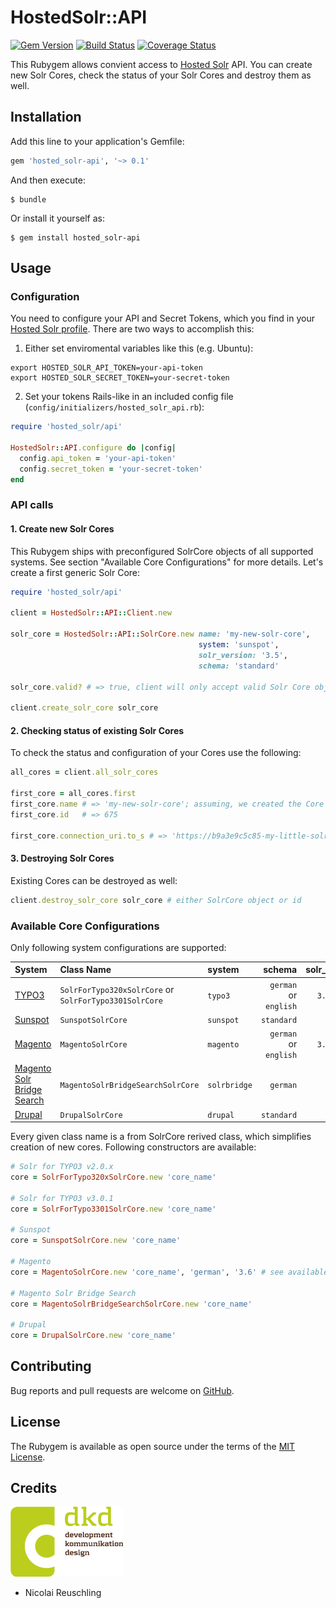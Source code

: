 # HostedSolr::API

[![Gem Version](https://badge.fury.io/rb/hosted_solr-api.svg)](http://badge.fury.io/rb/hosted_solr-api) [![Build Status](https://travis-ci.org/dkd/hosted_solr-api.svg?branch=master)](https://travis-ci.org/dkd/hosted_solr-api) [![Coverage Status](https://coveralls.io/repos/dkd/hosted_solr-api/badge.svg?branch=master&service=github)](https://coveralls.io/github/dkd/hosted_solr-api?branch=master)


This Rubygem allows convient access to [Hosted Solr](https://www.hosted-solr.com/) API. You can create new Solr Cores, check the status of your Solr Cores and destroy them as well.


## Installation

Add this line to your application's Gemfile:

```Ruby
gem 'hosted_solr-api', '~> 0.1'
```

And then execute:

```Shell
$ bundle
```

Or install it yourself as:

```Shell
$ gem install hosted_solr-api
```


## Usage

### Configuration

You need to configure your API and Secret Tokens, which you find in your [Hosted Solr profile](https://www.hosted-solr.com/account/api_credentials). There are two ways to accomplish this:

1. Either set enviromental variables like this (e.g. Ubuntu):

```Shell
export HOSTED_SOLR_API_TOKEN=your-api-token
export HOSTED_SOLR_SECRET_TOKEN=your-secret-token
```

2. Set your tokens Rails-like in an included config file (`config/initializers/hosted_solr_api.rb`):

```Ruby
require 'hosted_solr/api'

HostedSolr::API.configure do |config|
  config.api_token = 'your-api-token'
  config.secret_token = 'your-secret-token'
end
```


### API calls

#### 1. Create new Solr Cores

This Rubygem ships with preconfigured SolrCore objects of all supported systems. See section "Available Core Configurations" for more details. Let's create a first generic Solr Core:

```Ruby
require 'hosted_solr/api'

client = HostedSolr::API::Client.new

solr_core = HostedSolr::API::SolrCore.new name: 'my-new-solr-core',
                                          system: 'sunspot',
                                          solr_version: '3.5',
                                          schema: 'standard'

solr_core.valid? # => true, client will only accept valid Solr Core objects

client.create_solr_core solr_core
```

#### 2. Checking status of existing Solr Cores

To check the status and configuration of your Cores use the following:

```Ruby
all_cores = client.all_solr_cores

first_core = all_cores.first
first_core.name # => 'my-new-solr-core'; assuming, we created the Core above
first_core.id   # => 675

first_core.connection_uri.to_s # => 'https://b9a3e9c5c85-my-little-solr-index:ec397fb47bf@97a04a.hosted-solr.com/b9a3e9c5c85-my-new-solr-core/core'
```

#### 3. Destroying Solr Cores

Existing Cores can be destroyed as well:

```Ruby
client.destroy_solr_core solr_core # either SolrCore object or id
```

### Available Core Configurations

Only following system configurations are supported:

|System|Class Name|system|schema|solr_version|
|:---|:---|:---|---:|---:|
|[TYPO3](https://typo3.org/extensions/repository/view/solr/)|`SolrForTypo320xSolrCore` or `SolrForTypo3301SolrCore`|`typo3`|`german` or `english`|`3.6` or `4.8`|
|[Sunspot](https://sunspot.github.io/)|`SunspotSolrCore`|`sunspot`|`standard`|`3.5`|
|[Magento](http://magento.com/)|`MagentoSolrCore`|`magento`|`german` or `english`|`3.6` or `4.8`|
|[Magento Solr Bridge Search](http://www.magentocommerce.com/magento-connect/solr-bridge-search.html)|`MagentoSolrBridgeSearchSolrCore`|`solrbridge`|`german`|`4.9`|
|[Drupal](https://www.drupal.org/)|`DrupalSolrCore`|`drupal`|`standard`|`4.8`|

Every given class name is a from SolrCore rerived class, which simplifies creation of new cores. Following constructors are available:

```ruby
# Solr for TYPO3 v2.0.x
core = SolrForTypo320xSolrCore.new 'core_name'

# Solr for TYPO3 v3.0.1
core = SolrForTypo3301SolrCore.new 'core_name'

# Sunspot
core = SunspotSolrCore.new 'core_name'

# Magento
core = MagentoSolrCore.new 'core_name', 'german', '3.6' # see available options above

# Magento Solr Bridge Search
core = MagentoSolrBridgeSearchSolrCore.new 'core_name'

# Drupal
core = DrupalSolrCore.new 'core_name'
```


## Contributing

Bug reports and pull requests are welcome on [GitHub](https://github.com/dkd/hosted_solr-api).


## License

The Rubygem is available as open source under the terms of the [MIT License](http://opensource.org/licenses/MIT).


## Credits

[![dkd](assets/images/dkd_logo.png)](https://dkd.de/)

* Nicolai Reuschling
